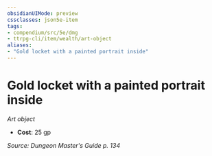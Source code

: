 ```yaml
---
obsidianUIMode: preview
cssclasses: json5e-item
tags:
- compendium/src/5e/dmg
- ttrpg-cli/item/wealth/art-object
aliases: 
- "Gold locket with a painted portrait inside"
---
```

# Gold locket with a painted portrait inside
*Art object*  

- **Cost**: 25 gp

*Source: Dungeon Master's Guide p. 134*